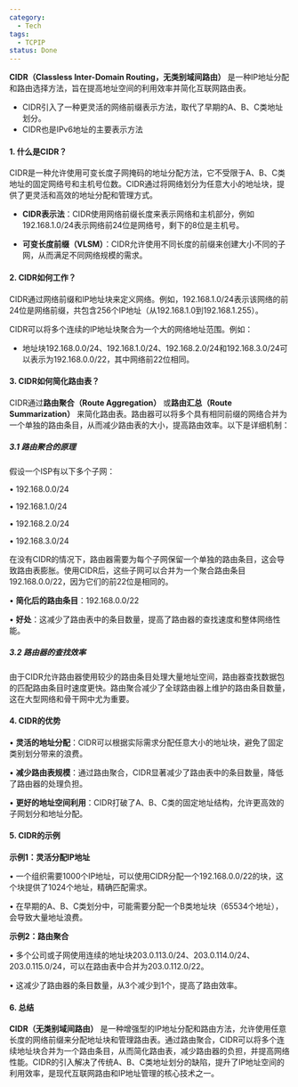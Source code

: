 ```yaml
---
category:
  - Tech
tags:
  - TCPIP
status: Done
---
```

**CIDR（Classless Inter-Domain Routing，无类别域间路由）** 是一种IP地址分配和路由选择方法，旨在提高地址空间的利用效率并简化互联网路由表。

- CIDR引入了一种更灵活的网络前缀表示方法，取代了早期的A、B、C类地址划分。
- CIDR也是IPv6地址的主要表示方法

#### **1. 什么是CIDR？**

CIDR是一种允许使用可变长度子网掩码的地址分配方法，它不受限于A、B、C类地址的固定网络号和主机号位数。CIDR通过将网络划分为任意大小的地址块，提供了更灵活和高效的地址分配和管理方式。

- **CIDR表示法**：CIDR使用网络前缀长度来表示网络和主机部分，例如192.168.1.0/24表示网络前24位是网络号，剩下的8位是主机号。

- **可变长度前缀（VLSM）**：CIDR允许使用不同长度的前缀来创建大小不同的子网，从而满足不同网络规模的需求。

#### **2. CIDR如何工作？**

CIDR通过网络前缀和IP地址块来定义网络。例如，192.168.1.0/24表示该网络的前24位是网络前缀，共包含256个IP地址（从192.168.1.0到192.168.1.255）。

CIDR可以将多个连续的IP地址块聚合为一个大的网络地址范围。例如：

- 地址块192.168.0.0/24、192.168.1.0/24、192.168.2.0/24和192.168.3.0/24可以表示为192.168.0.0/22，其中网络前22位相同。

#### **3. CIDR如何简化路由表？**

CIDR通过**路由聚合（Route Aggregation）** 或**路由汇总（Route Summarization）** 来简化路由表。路由器可以将多个具有相同前缀的网络合并为一个单独的路由条目，从而减少路由表的大小，提高路由效率。以下是详细机制：

##### **3.1 路由聚合的原理**

假设一个ISP有以下多个子网：

• 192.168.0.0/24

• 192.168.1.0/24

• 192.168.2.0/24

• 192.168.3.0/24

在没有CIDR的情况下，路由器需要为每个子网保留一个单独的路由条目，这会导致路由表膨胀。使用CIDR后，这些子网可以合并为一个聚合路由条目192.168.0.0/22，因为它们的前22位是相同的。

• **简化后的路由条目**：192.168.0.0/22

• **好处**：这减少了路由表中的条目数量，提高了路由器的查找速度和整体网络性能。

##### **3.2 路由器的查找效率**

由于CIDR允许路由器使用较少的路由条目处理大量地址空间，路由器查找数据包的匹配路由条目时速度更快。路由聚合减少了全球路由器上维护的路由条目数量，这在大型网络和骨干网中尤为重要。

#### **4. CIDR的优势**

• **灵活的地址分配**：CIDR可以根据实际需求分配任意大小的地址块，避免了固定类别划分带来的浪费。

• **减少路由表规模**：通过路由聚合，CIDR显著减少了路由表中的条目数量，降低了路由器的处理负担。

• **更好的地址空间利用**：CIDR打破了A、B、C类的固定地址结构，允许更高效的子网划分和地址分配。

#### **5. CIDR的示例**

  
**示例1：灵活分配IP地址**

• 一个组织需要1000个IP地址，可以使用CIDR分配一个192.168.0.0/22的块，这个块提供了1024个地址，精确匹配需求。

• 在早期的A、B、C类划分中，可能需要分配一个B类地址块（65534个地址），会导致大量地址浪费。

**示例2：路由聚合**

• 多个公司或子网使用连续的地址块203.0.113.0/24、203.0.114.0/24、203.0.115.0/24，可以在路由表中合并为203.0.112.0/22。

• 这减少了路由器的条目数量，从3个减少到1个，提高了路由效率。

#### **6. 总结**

**CIDR（无类别域间路由）** 是一种增强型的IP地址分配和路由方法，允许使用任意长度的网络前缀来分配地址块和管理路由表。通过路由聚合，CIDR可以将多个连续地址块合并为一个路由条目，从而简化路由表，减少路由器的负担，并提高网络性能。CIDR的引入解决了传统A、B、C类地址划分的缺陷，提升了IP地址空间的利用效率，是现代互联网路由和IP地址管理的核心技术之一。